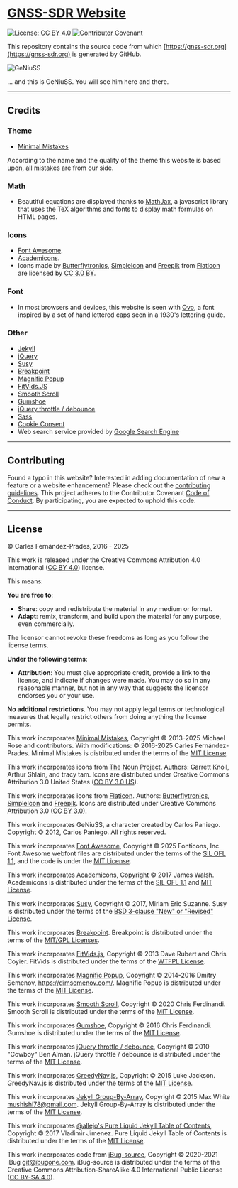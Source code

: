 # [GNSS-SDR Website](https://gnss-sdr.org)

[![License: CC BY 4.0](https://img.shields.io/badge/License-CC%20BY%204.0-blue.svg)](https://creativecommons.org/licenses/by/4.0/)
[![Contributor Covenant](https://img.shields.io/badge/Contributor%20Covenant-2.1-4baaaa.svg)](CODE_OF_CONDUCT.md)

This repository contains the source code from which [https://gnss-sdr.org](https://gnss-sdr.org) is generated by GitHub.

![GeNiuSS](./assets/images/geniuss-small.png)

... and this is GeNiuSS. You will see him here and there.

---

## Credits

### Theme

- [Minimal Mistakes](https://mmistakes.github.io/minimal-mistakes/)

According to the name and the quality of the theme this website is based upon, all mistakes are from our side.


### Math

- Beautiful equations are displayed thanks to [MathJax](https://www.mathjax.org/), a javascript library that uses the TeX algorithms and fonts to display math formulas on HTML pages.

### Icons

- [Font Awesome](https://fontawesome.com/).
- [Academicons](https://jpswalsh.github.io/academicons/).
- Icons made by [Butterflytronics](https://www.flaticon.com/authors/butterflytronics), [SimpleIcon](https://www.flaticon.com/authors/simpleicon) and [Freepik](https://www.freepik.com) from [Flaticon](https://www.flaticon.com) are licensed by [CC 3.0 BY](https://creativecommons.org/licenses/by/3.0/).


### Font

- In most browsers and devices, this website is seen with [Ovo](https://fonts.google.com/specimen/Ovo?query=ovo), a font inspired by a set of hand lettered caps seen in a 1930's lettering guide.


### Other

- [Jekyll](https://jekyllrb.com/)
- [jQuery](https://jquery.com/)
- [Susy](https://oddbird.net/susy/)
- [Breakpoint](http://breakpoint-sass.com/)
- [Magnific Popup](https://dimsemenov.com/plugins/magnific-popup/)
- [FitVids.JS](http://fitvidsjs.com/)
- [Smooth Scroll](https://github.com/cferdinandi/smooth-scroll)
- [Gumshoe](https://github.com/cferdinandi/gumshoe)
- [jQuery throttle / debounce](https://benalman.com/projects/jquery-throttle-debounce-plugin/)
- [Sass](https://sass-lang.com/)
- [Cookie Consent](https://github.com/osano/cookieconsent)
- Web search service provided by [Google Search Engine](https://cse.google.com/cse)

---

## Contributing

Found a typo in this website? Interested in adding documentation of new a feature or a website enhancement? Please check out the [contributing guidelines](CONTRIBUTING.md). This project adheres to the Contributor Covenant [Code of Conduct](CODE_OF_CONDUCT.md). By participating, you are expected to uphold this code.



---


## License

&copy; Carles Fern&aacute;ndez-Prades, 2016 - 2025

This work is released under the Creative Commons Attribution 4.0 International ([CC BY 4.0](https://creativecommons.org/licenses/by/4.0/legalcode)) license.

This means:

**You are free to**:
* **Share**: copy and redistribute the material in any medium or format.
* **Adapt**: remix, transform, and build upon the material for any purpose, even commercially.

The licensor cannot revoke these freedoms as long as you follow the license terms.


**Under the following terms**:
* **Attribution**: You must give appropriate credit, provide a link to the license, and indicate if changes were made. You may do so in any reasonable manner, but not in any way that suggests the licensor endorses you or your use.


**No additional restrictions**. You may not apply legal terms or technological measures that legally restrict others from doing anything the license permits.

This work incorporates [Minimal Mistakes](https://github.com/mmistakes/minimal-mistakes),
Copyright &copy; 2013-2025 Michael Rose and contributors.
With modifications: &copy; 2016-2025 Carles Fern&aacute;ndez-Prades.
Minimal Mistakes is distributed under the terms of the [MIT License](https://opensource.org/license/MIT).

This work incorporates icons from [The Noun Project](https://thenounproject.com/).
Authors: Garrett Knoll, Arthur Shlain, and tracy tam.
Icons are distributed under Creative Commons Attribution 3.0 United States ([CC BY 3.0 US](https://creativecommons.org/licenses/by/3.0/us/)).

This work incorporates icons from [Flaticon](https://www.flaticon.com).
Authors: [Butterflytronics](https://www.flaticon.com/authors/butterflytronics), [SimpleIcon](https://www.flaticon.com/authors/simpleicon) and [Freepik](https://www.freepik.com).
Icons are distributed under Creative Commons Attribution 3.0 ([CC BY 3.0](https://creativecommons.org/licenses/by/3.0/legalcode)).

This work incorporates GeNiuSS, a character created by Carlos Paniego.
Copyright &copy; 2012, Carlos Paniego. All rights reserved.

This work incorporates [Font Awesome](https://fontawesome.com/),
Copyright &copy; 2025 Fonticons, Inc.
Font Awesome webfont files are distributed under the terms of the [SIL OFL 1.1](https://scripts.sil.org/OFL), and the code is under the [MIT License](https://opensource.org/license/MIT).

This work incorporates [Academicons](https://jpswalsh.github.io/academicons/),
Copyright &copy; 2017 James Walsh.
Academicons is distributed under the terms of the [SIL OFL 1.1](https://scripts.sil.org/OFL) and [MIT License](https://opensource.org/license/MIT).

This work incorporates [Susy](https://oddbird.net/susy/),
Copyright &copy; 2017, Miriam Eric Suzanne.
Susy is distributed under the terms of the [BSD 3-clause "New" or "Revised" License](https://opensource.org/license/BSD-3-Clause).

This work incorporates [Breakpoint](http://breakpoint-sass.com/).
Breakpoint is distributed under the terms of the [MIT/GPL Licenses](https://opensource.org/license/MIT).

This work incorporates [FitVids.js](https://github.com/davatron5000/FitVids.js/),
Copyright &copy; 2013 Dave Rubert and Chris Coyier.
FitVids is distributed under the terms of the [WTFPL License](http://www.wtfpl.net/).

This work incorporates [Magnific Popup](https://dimsemenov.com/plugins/magnific-popup/),
Copyright &copy; 2014-2016 Dmitry Semenov, https://dimsemenov.com/.
Magnific Popup is distributed under the terms of the [MIT License](https://opensource.org/license/MIT).

This work incorporates [Smooth Scroll](https://github.com/cferdinandi/smooth-scroll),
Copyright &copy; 2020 Chris Ferdinandi.
Smooth Scroll is distributed under the terms of the [MIT License](https://opensource.org/license/MIT).

This work incorporates [Gumshoe](https://github.com/cferdinandi/gumshoe),
Copyright &copy; 2016 Chris Ferdinandi.
Gumshoe is distributed under the terms of the [MIT License](https://opensource.org/license/MIT).

This work incorporates [jQuery throttle / debounce](http://benalman.com/projects/jquery-throttle-debounce-plugin/),
Copyright &copy; 2010 "Cowboy" Ben Alman.
jQuery throttle / debounce is distributed under the terms of the [MIT License](https://opensource.org/license/MIT).

This work incorporates [GreedyNav.js](https://github.com/lukejacksonn/GreedyNav),
Copyright &copy; 2015 Luke Jackson.
GreedyNav.js is distributed under the terms of the [MIT License](https://opensource.org/license/MIT).

This work incorporates [Jekyll Group-By-Array](https://github.com/mushishi78/jekyll-group-by-array),
Copyright &copy; 2015 Max White <mushishi78@gmail.com>.
Jekyll Group-By-Array is distributed under the terms of the [MIT License](https://opensource.org/license/MIT).

This work incorporates [@allejo's Pure Liquid Jekyll Table of Contents](https://allejo.io/blog/a-jekyll-toc-without-plugins-or-javascript/),
Copyright &copy; 2017 Vladimir Jimenez.
Pure Liquid Jekyll Table of Contents is distributed under the terms of the [MIT License](https://opensource.org/license/MIT).

This work incorporates code from [iBug-source](https://github.com/iBug/iBug-source),
Copyright &copy; 2020-2021 iBug <git@ibugone.com>.
iBug-source is distributed under the terms of the Creative Commons Attribution-ShareAlike 4.0 International Public License ([CC BY-SA 4.0](https://creativecommons.org/licenses/by-sa/4.0/)).
